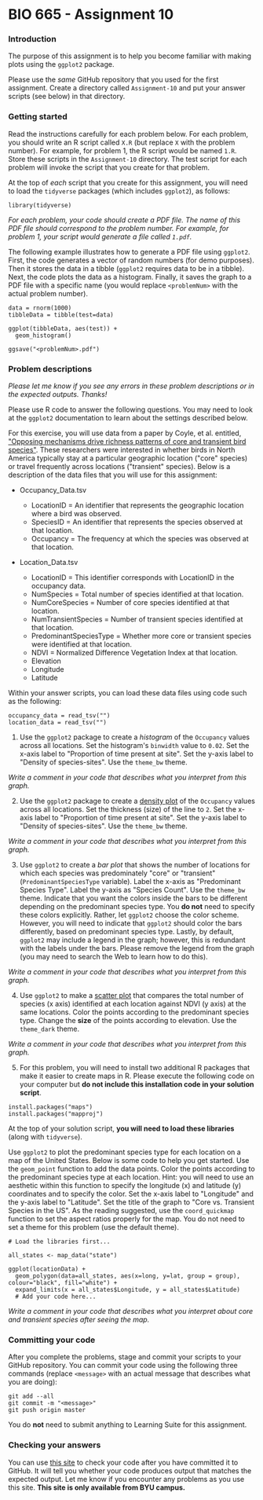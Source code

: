 # BIO 665 - Assignment 10

### Introduction

The purpose of this assignment is to help you become familiar with making plots using the `ggplot2` package.

Please use the *same* GitHub repository that you used for the first assignment. Create a directory called `Assignment-10` and put your answer scripts (see below) in that directory.

### Getting started

Read the instructions carefully for each problem below. For each problem, you should write an R script called `X.R` (but replace `X` with the problem number). For example, for problem 1, the R script would be named `1.R`. Store these scripts in the `Assignment-10` directory. The test script for each problem will invoke the script that you create for that problem.

At the top of *each* script that you create for this assignment, you will need to load the `tidyverse` packages (which includes `ggplot2`), as follows:

```
library(tidyverse)
```

*For each problem, your code should create a PDF file. The name of this PDF file should correspond to the problem number. For example, for problem 1, your script would generate a file called `1.pdf`.*

The following example illustrates how to generate a PDF file using `ggplot2`. First, the code generates a vector of random numbers (for demo purposes). Then it stores the data in a tibble (`ggplot2` requires data to be in a tibble). Next, the code plots the data as a histogram. Finally, it saves the graph to a PDF file with a specific name (you would replace `<problemNum>` with the actual problem number).

```
data = rnorm(1000)
tibbleData = tibble(test=data)

ggplot(tibbleData, aes(test)) +
  geom_histogram()

ggsave("<problemNum>.pdf")
```

### Problem descriptions

*Please let me know if you see any errors in these problem descriptions or in the expected outputs. Thanks!*

Please use R code to answer the following questions. You may need to look at the `ggplot2` documentation to learn about the settings described below.

For this exercise, you will use data from a paper by Coyle, et al. entitled, ["Opposing mechanisms drive richness patterns of core and transient bird species"](http://www.journals.uchicago.edu/doi/10.1086/669903). These researchers were interested in whether birds in North America typically stay at a particular geographic location ("core" species) or travel frequently across locations ("transient" species). Below is a description of the data files that you will use for this assignment:

* Occupancy_Data.tsv

    - LocationID = An identifier that represents the geographic location where a bird was observed.
    - SpeciesID = An identifier that represents the species observed at that location.
    - Occupancy = The frequency at which the species was observed at that location.

* Location_Data.tsv

    - LocationID = This identifier corresponds with LocationID in the occupancy data.
    - NumSpecies = Total number of species identified at that location.
    - NumCoreSpecies = Number of core species identified at that location.
    - NumTransientSpecies = Number of transient species identified at that location.
    - PredominantSpeciesType = Whether more core or transient species were identified at that location.
    - NDVI = Normalized Difference Vegetation Index at that location.
    - Elevation
    - Longitude
    - Latitude

Within your answer scripts, you can load these data files using code such as the following:

```
occupancy_data = read_tsv("")
location_data = read_tsv("")
```

1. Use the `ggplot2` package to create a *histogram* of the `Occupancy` values across all locations. Set the histogram's `binwidth` value to `0.02`. Set the x-axis label to "Proportion of time present at site". Set the y-axis label to "Density of species-sites". Use the `theme_bw` theme.

*Write a comment in your code that describes what you interpret from this graph.*

2. Use the `ggplot2` package to create a [density plot](http://docs.ggplot2.org/0.9.3.1/geom_density.html) of the `Occupancy` values across all locations. Set the thickness (size) of the line to `2`. Set the x-axis label to "Proportion of time present at site". Set the y-axis label to "Density of species-sites". Use the `theme_bw` theme.

*Write a comment in your code that describes what you interpret from this graph.*

3. Use `ggplot2` to create a *bar plot* that shows the number of locations for which each species was predominately "core" or "transient" (`PredominantSpeciesType` variable). Label the x-axis as "Predominant Species Type". Label the y-axis as "Species Count". Use the `theme_bw` theme. Indicate that you want the colors inside the bars to be different depending on the predominant species type. You **do not** need to specify these colors explicitly. Rather, let `ggplot2` choose the color scheme. However, you will need to indicate that `ggplot2` should color the bars differently, based on predominant species type. Lastly, by default, `ggplot2` may include a legend in the graph; however, this is redundant with the labels under the bars. Please remove the legend from the graph (you may need to search the Web to learn how to do this).

*Write a comment in your code that describes what you interpret from this graph.*

4. Use `ggplot2` to make a [scatter plot](http://docs.ggplot2.org/current/geom_point.html) that compares the total number of species (x axis) identified at each location against NDVI (y axis) at the same locations. Color the points according to the predominant species type. Change the **size** of the points according to elevation. Use the `theme_dark` theme.

*Write a comment in your code that describes what you interpret from this graph.*

5. For this problem, you will need to install two additional R packages that make it easier to create maps in R. Please execute the following code on your computer but **do not include this installation code in your solution script**.

```
install.packages("maps")
install.packages("mapproj")
```

At the top of your solution script, **you will need to load these libraries** (along with `tidyverse`).

Use `ggplot2` to plot the predominant species type for each location on a map of the United States. Below is some code to help you get started. Use the `geom_point` function to add the data points. Color the points according to the predominant species type at each location. Hint: you will need to use an aesthetic within this function to specify the longitude (x) and latitude (y) coordinates and to specify the color. Set the x-axis label to "Longitude" and the y-axis label to "Latitude". Set the title of the graph to "Core vs. Transient Species in the US". As the reading suggested, use the `coord_quickmap` function to set the aspect ratios properly for the map. You do not need to set a theme for this problem (use the default theme).

```
# Load the libraries first...

all_states <- map_data("state")

ggplot(locationData) + 
  geom_polygon(data=all_states, aes(x=long, y=lat, group = group), colour="black", fill="white") + 
  expand_limits(x = all_states$Longitude, y = all_states$Latitude)
  # Add your code here...
```

*Write a comment in your code that describes what you interpret about core and transient species after seeing the map.*

### Committing your code

After you complete the problems, stage and commit your scripts to your GitHub repository. You can commit your code using the following three commands (replace `<message>` with an actual message that describes what you are doing):

```
git add --all
git commit -m "<message>"
git push origin master
```

You do **not** need to submit anything to Learning Suite for this assignment.

### Checking your answers

You can use [this site](http://bonsai.byu.edu:9000) to check your code after you have committed it to GitHub. It will tell you whether your code produces output that matches the expected output. Let me know if you encounter any problems as you use this site. **This site is only available from BYU campus.**